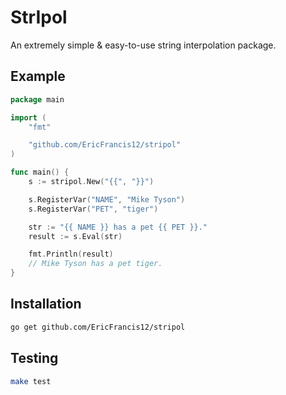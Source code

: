 # StrIpol

An extremely simple & easy-to-use string interpolation package.

## Example

```go
package main

import (
    "fmt"

    "github.com/EricFrancis12/stripol"
)

func main() {
    s := stripol.New("{{", "}}")

    s.RegisterVar("NAME", "Mike Tyson")
    s.RegisterVar("PET", "tiger")

    str := "{{ NAME }} has a pet {{ PET }}."
    result := s.Eval(str)

    fmt.Println(result)
    // Mike Tyson has a pet tiger.
}
```

## Installation

```bash
go get github.com/EricFrancis12/stripol
```

## Testing

```bash
make test
```

